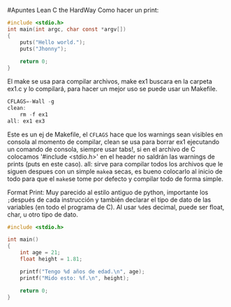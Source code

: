 #Apuntes Lean C the HardWay
Como hacer un print:

```c
#include <stdio.h>
int main(int argc, char const *argv[])
{
	puts("Hello world.");
	puts("Jhonny");
	
	return 0;
}
```
El make se usa para compilar archivos, make ex1 buscara en la carpeta ex1.c y lo compilará, para hacer un mejor uso se puede usar un Makefile.

```c
CFLAGS=-Wall -g
clean:
	rm -f ex1
all: ex1 ex3

```
Este es un ej de Makefile, el `CFLAGS` hace que los warnings sean visibles en consola al momento de compilar, clean se usa para borrar ex1 ejecutando un comando de consola, siempre usar tabs!, si en el archivo de C colocamos '#include <stdio.h>' en el header no saldrán las warnings de prints (puts en este caso).
all: sirve para compilar todos los archivos que le siguen despues con un simple `make`a secas, es bueno colocarlo al inicio de todo para que el `make`se tome por defecto y compilar todo de forma simple.

Format Print: 
Muy parecido al estilo antiguo de python, importante los `;`después de cada instrucción y también declarar el tipo de dato de las variables (en todo el programa de C). Al usar `%d`es decimal, puede ser float, char, u otro tipo de dato.

```c
#include <stdio.h>

int main()
{
	int age = 21;
	float height = 1.81;

	printf("Tengo %d años de edad.\n", age);
	printf("Mido esto: %f.\n", height);

	return 0;
}

```




